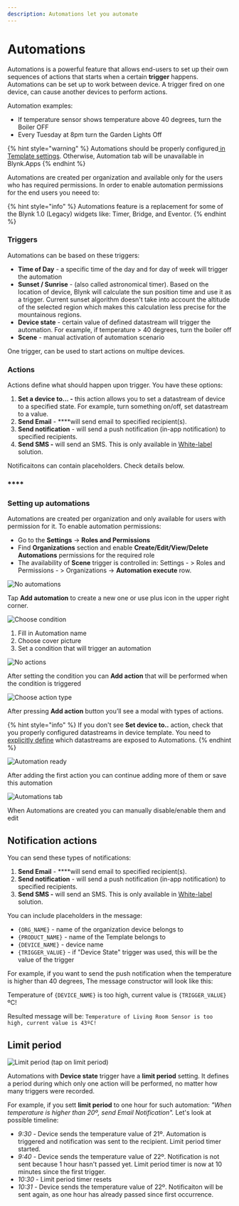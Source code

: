 ```yaml
---
description: Automations let you automate
---
```


# Automations

Automations is a powerful feature that allows end-users to set up their own sequences of actions that starts when a certain **trigger** happens. Automations can be set up to work between device. A trigger fired on one device, can cause another devices to perform actions. 

Automation examples:

* If temperature sensor  shows temperature above 40 degrees, turn the Boiler OFF
* Every Tuesday at 8pm turn the Garden Lights Off

{% hint style="warning" %}
Automations should be properly configured[ in Template settings](../blynk.console/templates/datastreams/datastreams-common-settings/automation.md). Otherwise, Automation tab will be unavailable in Blynk.Apps
{% endhint %}

Automations are created per organization and available only for the users who has required permissions. In order to enable automation permissions for the end users you neeed to:

{% hint style="info" %}
Automations feature is a replacement for some of the Blynk 1.0 \(Legacy\) widgets like: Timer, Bridge, and Eventor.
{% endhint %}



### Triggers

Automations can be based on these triggers:

* **Time of Day** - a specific time of the day and for day of week will trigger the automation
* **Sunset / Sunrise** - \(also called astronomical timer\). Based on the location of device, Blynk will calculate the sun position time and use it as a trigger. Current sunset algorithm doesn't take into account the altitude of the selected region which makes this calculation less precise for the mountainous regions.
* **Device state** -  certain value of defined datastream will trigger the automation. For example, if temperature &gt; 40 degrees, turn the boiler off
* **Scene** - manual activation of automation scenario

One trigger, can be used to start actions on multipe devices. 



### Actions

Actions define what should happen upon trigger. You have these options: 

1. **Set a device to... -** this action allows you to set a datastream of device to a specified state. For example, turn something on/off, set datastream to a value. 
2. **Send Email** - ****will send email to specified recipient\(s\).  
3. **Send notification** - will send a push notification \(in-app notification\) to specified recipients. 
4. **Send SMS -** will send an SMS. This is only available in [White-label](https://www.blynk.io/pricing#business) solution.

Notificaitons can contain placeholders. Check details below.

### \*\*\*\*

### **Setting up automations**

Automations are created per organization and only available for users with permission for it. To enable automation permissions:

* Go to the **Settings** -&gt; **Roles and Permissions**
* Find **Organizations** section and enable **Create/Edit/View/Delete Automations** permissions for the required role
* The availability of **Scene** trigger is controlled in: Settings - &gt; Roles and Permissions - &gt; Organizations -&gt; **Automation execute** row.

![No automations](https://user-images.githubusercontent.com/72790181/120281222-57a77100-c2c1-11eb-82fc-5d872520671f.png)

Tap **Add automation** to create a new one or use plus icon in the upper right corner.

![Choose condition](https://user-images.githubusercontent.com/72790181/120281228-5b3af800-c2c1-11eb-8e54-267b8aed6e79.png)

1. Fill in Automation name
2. Choose cover picture
3. Set a condition that will trigger an automation

![No actions](https://user-images.githubusercontent.com/72790181/120281259-64c46000-c2c1-11eb-9b25-84c4e9e294b7.png)

After setting the condition you can **Add action** that will be performed when the condition is triggered

![Choose action type](https://user-images.githubusercontent.com/72790181/120281347-81f92e80-c2c1-11eb-989d-fb5832653d9f.png)

After pressing **Add action** button you’ll see a modal with types of actions.

{% hint style="info" %}
If you don't see **Set device to..** action, check that you properly configured datastreams in device template. You need to[ explicitly define](../blynk.console/templates/datastreams/datastreams-common-settings/automation.md) which datastreams are exposed to Automations.
{% endhint %}

![Automation ready](https://user-images.githubusercontent.com/72790181/120281482-ad7c1900-c2c1-11eb-95a7-7352d126ba73.png)

After adding the first action you can continue adding more of them or save this automation

![Automations tab](https://user-images.githubusercontent.com/72790181/120281496-b1a83680-c2c1-11eb-8f99-04188d31fce7.png)

When Automations are created you can manually disable/enable them and edit

## Notification actions

You can send these types of notifications:

1. **Send Email** - ****will send email to specified recipient\(s\).  
2. **Send notification** - will send a push notification \(in-app notification\) to specified recipients. 
3. **Send SMS -** will send an SMS. This is only available in [White-label](https://www.blynk.io/pricing#business) solution.

You can include placeholders in the message:

* `{ORG_NAME}`  - name of the organization device belongs to
* `{PRODUCT_NAME}` - name of the Template belongs to
* `{DEVICE_NAME}` - device name
* `{TRIGGER_VALUE}` - if "Device State" trigger was used, this will be the value of the trigger

For example, if you want to send the push notification when the temperature is higher than 40 degrees, The message constructor will look like this: 

Temperature of `{DEVICE_NAME}` is too high, current value is `{TRIGGER_VALUE}`ºC!

Resulted message will be: `Temperature of Living Room Sensor is too high, current value is 43ºC!`

## Limit period

![Limit period \(tap on limit period\)](https://user-images.githubusercontent.com/72790181/120785065-6e55fe00-c535-11eb-8979-f3eb1b50ecf1.png)

Automations with **Device state** trigger have a **limit period** setting. It defines a period during which only one action will be performed, no matter how many triggers were recorded.

For example, if you sett **limit period** to one hour for such automation:  _"When temperature is higher than 20º, send Email Notification"._ Let's look at possible timeline:

* _9:30_ - Device sends the temperature value of 21º. Automation is triggered and notification was sent to the recipient. Limit period timer started. 
* _9:40_ - Device sends the temperature value of 22º. Notification is not sent because 1 hour hasn't  passed yet. Limit period timer is now at 10 minutes since the first trigger. 
* _10:30_ - Limit period timer resets
* _10:31_ - Device sends the temperature value of 22º. Notificaiton will be sent again, as one hour has already passed since first occurrence.



